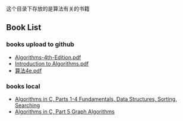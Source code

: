 这个目录下存放的是算法有关的书籍

## Book List

### books upload to github
- [Algorithms-4th-Edition.pdf](./Algorithms-4th-Edition.pdf)
- [Introduction to Algorithms.pdf](./Introduction%20to%20Algorithms.pdf)
- [算法4e.pdf](./算法4e.pdf)

### books local
- [Algorithms in C, Parts 1-4 Fundamentals, Data Structures, Sorting, Searching](./Algorithms%20in%20C,%20Parts%201-4%20Fundamentals,%20Data%20Structures,%20Sorting,%20Searching%20(Sedgewick,%20Robert)%20(Z-Library).pdf)
- [Algorithms in C, Part 5 Graph Algorithms](./Algorithms%20in%20C,%20Part%205%20Graph%20Algorithms%20(Third%20Edtion)%20(Robert%20Sedgewick)%20(Z-Library).pdf)
